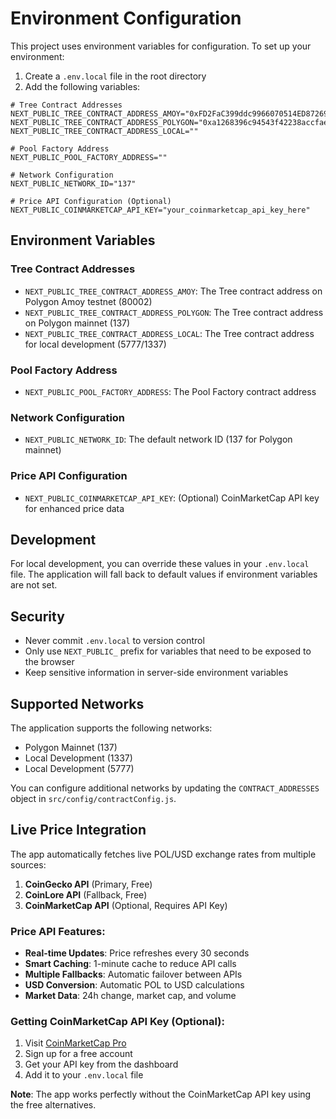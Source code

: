 # Environment Configuration

This project uses environment variables for configuration. To set up your environment:

1. Create a `.env.local` file in the root directory
2. Add the following variables:

```env
# Tree Contract Addresses
NEXT_PUBLIC_TREE_CONTRACT_ADDRESS_AMOY="0xFD2FaC399ddc9966070514ED87269aee9A93a824"
NEXT_PUBLIC_TREE_CONTRACT_ADDRESS_POLYGON="0xa1268396c94543f42238accfaee9776fce12a52a"
NEXT_PUBLIC_TREE_CONTRACT_ADDRESS_LOCAL=""

# Pool Factory Address
NEXT_PUBLIC_POOL_FACTORY_ADDRESS=""

# Network Configuration
NEXT_PUBLIC_NETWORK_ID="137"

# Price API Configuration (Optional)
NEXT_PUBLIC_COINMARKETCAP_API_KEY="your_coinmarketcap_api_key_here"
```

## Environment Variables

### Tree Contract Addresses

- `NEXT_PUBLIC_TREE_CONTRACT_ADDRESS_AMOY`: The Tree contract address on Polygon Amoy testnet (80002)
- `NEXT_PUBLIC_TREE_CONTRACT_ADDRESS_POLYGON`: The Tree contract address on Polygon mainnet (137)
- `NEXT_PUBLIC_TREE_CONTRACT_ADDRESS_LOCAL`: The Tree contract address for local development (5777/1337)

### Pool Factory Address

- `NEXT_PUBLIC_POOL_FACTORY_ADDRESS`: The Pool Factory contract address

### Network Configuration

- `NEXT_PUBLIC_NETWORK_ID`: The default network ID (137 for Polygon mainnet)

### Price API Configuration

- `NEXT_PUBLIC_COINMARKETCAP_API_KEY`: (Optional) CoinMarketCap API key for enhanced price data

## Development

For local development, you can override these values in your `.env.local` file. The application will fall back to default values if environment variables are not set.

## Security

- Never commit `.env.local` to version control
- Only use `NEXT_PUBLIC_` prefix for variables that need to be exposed to the browser
- Keep sensitive information in server-side environment variables

## Supported Networks

The application supports the following networks:

- Polygon Mainnet (137)
- Local Development (1337)
- Local Development (5777)

You can configure additional networks by updating the `CONTRACT_ADDRESSES` object in `src/config/contractConfig.js`.

## Live Price Integration

The app automatically fetches live POL/USD exchange rates from multiple sources:

1. **CoinGecko API** (Primary, Free)
2. **CoinLore API** (Fallback, Free)
3. **CoinMarketCap API** (Optional, Requires API Key)

### Price API Features:

- **Real-time Updates**: Price refreshes every 30 seconds
- **Smart Caching**: 1-minute cache to reduce API calls
- **Multiple Fallbacks**: Automatic failover between APIs
- **USD Conversion**: Automatic POL to USD calculations
- **Market Data**: 24h change, market cap, and volume

### Getting CoinMarketCap API Key (Optional):

1. Visit [CoinMarketCap Pro](https://pro.coinmarketcap.com/)
2. Sign up for a free account
3. Get your API key from the dashboard
4. Add it to your `.env.local` file

**Note**: The app works perfectly without the CoinMarketCap API key using the free alternatives.
